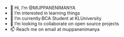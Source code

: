 - 👋 Hi, I’m @MUPPANENIMANYA
- 👀 I’m interested in learning things
- 🌱 I’m currently:BCA Student at KLUniversity
- 💞️ I’m looking to collaborate on open source projects
- 📫 Reach me on email at muppanenimanya

<!---
MUPPANENIMANYA/MUPPANENIMANYA is a ✨ special ✨ repository because its `README.md` (this file) appears on your GitHub profile.
You can click the Preview link to take a look at your changes.
--->
